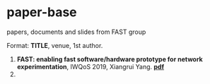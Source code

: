 # paper-base
papers, documents and slides from FAST group

Format: **TITLE**, venue, 1st author. 

1. **FAST: enabling fast software/hardware prototype for network experimentation**, IWQoS 2019, Xiangrui Yang. [**pdf**](FAST-final.pdf)
2. 
